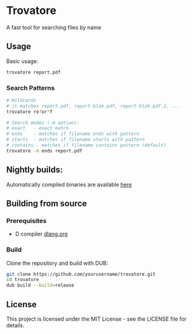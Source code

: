 # Trovatore

A fast tool for searching files by name


## Usage

Basic usage:
```bash
trovatore report.pdf
```

### Search Patterns

```bash
# Wildcards
# it matches report.pdf, report-blah.pdf, report-blah.pdf.2, ...
trovatore re?or*f

# Search modes (-m option):
# exact   - exact match
# ends    - matches if filename ends with pattern
# starts  - matches if filename starts with pattern
# contains - matches if filename contains pattern (default)
trovatore -m ends report.pdf
```
## Nightly builds:

Automatically compiled binaries are available [here](https://www.dropbox.com/scl/fo/2pjv2ul8emf36m0ol0fhd/AHTj41H5iyns_uyHi7KQwSY?rlkey=bv7x3wsqtgs6q1oj84zo3jxha&st=49yzn64o&dl=0)

## Building from source

### Prerequisites
- D compiler [dlang.org](https://dlang.org)

### Build

Clone the repository and build with DUB:

```bash
git clone https://github.com/yourusername/trovatore.git
cd trovatore
dub build --build=release
```

## License

This project is licensed under the MIT License - see the LICENSE file for details.
